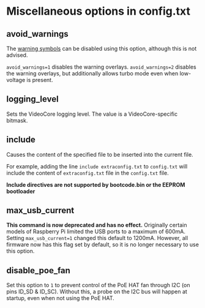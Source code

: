 # Miscellaneous options in config.txt

## avoid_warnings

The [warning symbols](../warning-icons.md) can be disabled using this option, although this is not advised.

`avoid_warnings=1` disables the warning overlays.
`avoid_warnings=2` disables the warning overlays, but additionally allows turbo mode even when low-voltage is present.

## logging_level

Sets the VideoCore logging level. The value is a VideoCore-specific bitmask.

## include

Causes the content of the specified file to be inserted into the current file.

For example, adding the line `include extraconfig.txt` to `config.txt` will include the content of `extraconfig.txt` file in the `config.txt` file.

**Include directives are not supported by bootcode.bin or the EEPROM bootloader**

## max_usb_current

**This command is now deprecated and has no effect.** Originally certain models of Raspberry Pi limited the USB ports to a maximum of 600mA. Setting `max_usb_current=1` changed this default to 1200mA. However, all firmware now has this flag set by default, so it is no longer necessary to use this option.

## disable_poe_fan
<a name="disable_poe_fan"></a>

Set this option to `1` to prevent control of the PoE HAT fan through I2C (on pins ID_SD & ID_SC). Without this, a probe on the I2C bus will happen at startup, even when not using the PoE HAT.
